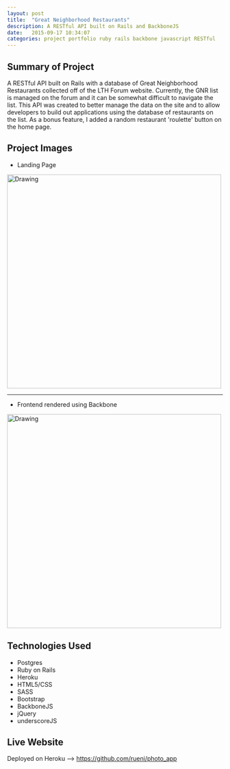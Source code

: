 ```yaml
---
layout: post
title:  "Great Neighborhood Restaurants"
description: A RESTful API built on Rails and BackboneJS
date:   2015-09-17 10:34:07
categories: project portfolio ruby rails backbone javascript RESTful
---
```


## Summary of Project

A RESTful API built on Rails with a database of Great Neighborhood Restaurants collected off of the LTH Forum website. Currently, the GNR list is managed on the forum and it can be somewhat difficult to navigate the list. This API was created to better manage the data on the site and to allow developers to build out applications using the database of restaurants on the list. As a bonus feature, I added a random restaurant 'roulette' button on the home page.

## Project Images
- Landing Page <br>
<img src="http://i.imgur.com/x3SFUqB.png" alt="Drawing" style="width: 500px;"/>

<hr>

- Frontend rendered using Backbone<br>
<img src="http://i.imgur.com/oaDkm4f.png" alt="Drawing" style="width: 500px;"/>


## Technologies Used

- Postgres
- Ruby on Rails
- Heroku
- HTML5/CSS
- SASS
- Bootstrap
- BackboneJS
- jQuery
- underscoreJS

## Live Website

Deployed on Heroku  -->
  https://github.com/rueni/photo_app
